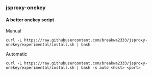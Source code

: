 ### jsproxy-onekey
#### A better onekey script
Manual
```
curl -L https://raw.githubusercontent.com/breakwa2333/jsproxy-onekey/experimental/install.sh | bash
```
Automatic
```
curl -L https://raw.githubusercontent.com/breakwa2333/jsproxy-onekey/experimental/install.sh | bash -s auto <host> <port>
```
